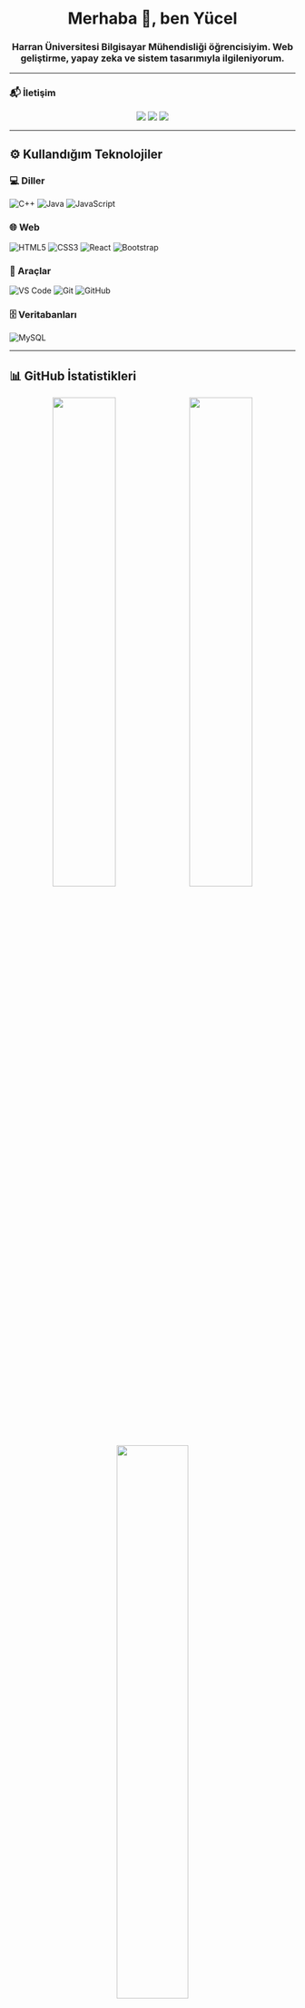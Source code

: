 <h1 align="center">Merhaba 👋, ben Yücel</h1>
<h3 align="center">Harran Üniversitesi Bilgisayar Mühendisliği öğrencisiyim. Web geliştirme, yapay zeka ve sistem tasarımıyla ilgileniyorum.</h3>

---

### 📬 İletişim

<p align="center">
  <a href="mailto:ornekmail@gmail.com"><img src="https://img.shields.io/badge/Gmail-D14836?style=for-the-badge&logo=gmail&logoColor=white" /></a>
  <a href="https://linkedin.com/in/yücel-dayan" target="_blank"><img src="https://img.shields.io/badge/LinkedIn-0A66C2?style=for-the-badge&logo=linkedin&logoColor=white" /></a>
  <a href="https://discord.com/users/Yucel#1234" target="_blank"><img src="https://img.shields.io/badge/Discord-5865F2?style=for-the-badge&logo=discord&logoColor=white" /></a>
</p>

---

## ⚙️ Kullandığım Teknolojiler

### 💻 Diller
![C++](https://img.shields.io/badge/C++-00599C?style=for-the-badge&logo=cplusplus&logoColor=white)
![Java](https://img.shields.io/badge/Java-ED8B00?style=for-the-badge&logo=java&logoColor=white)
![JavaScript](https://img.shields.io/badge/JavaScript-F7DF1E?style=for-the-badge&logo=javascript&logoColor=black)

### 🌐 Web
![HTML5](https://img.shields.io/badge/HTML5-E34F26?style=for-the-badge&logo=html5&logoColor=white)
![CSS3](https://img.shields.io/badge/CSS3-1572B6?style=for-the-badge&logo=css3&logoColor=white)
![React](https://img.shields.io/badge/React-20232A?style=for-the-badge&logo=react&logoColor=61DAFB)
![Bootstrap](https://img.shields.io/badge/Bootstrap-563D7C?style=for-the-badge&logo=bootstrap&logoColor=white)

### 🔧 Araçlar
![VS Code](https://img.shields.io/badge/VSCode-007ACC?style=for-the-badge&logo=visual-studio-code&logoColor=white)
![Git](https://img.shields.io/badge/Git-F05032?style=for-the-badge&logo=git&logoColor=white)
![GitHub](https://img.shields.io/badge/GitHub-181717?style=for-the-badge&logo=github&logoColor=white)

### 🗄️ Veritabanları
![MySQL](https://img.shields.io/badge/MySQL-00000F?style=for-the-badge&logo=mysql&logoColor=white)

---

## 📊 GitHub İstatistikleri

<p align="center">
  <img src="https://github-readme-stats.vercel.app/api?username=Yuceldayan&show_icons=true&theme=tokyonight" width="47%" />
  <img src="https://streak-stats.demolab.com?user=Yuceldayan&theme=tokyonight&hide_border=true" width="47%" />
</p>

<p align="center">
  <img src="https://github-readme-stats.vercel.app/api/top-langs/?username=Yuceldayan&layout=compact&theme=tokyonight" width="50%" />
</p>

---

## 🧠 Hakkımda Kısa Kısa

- 🎓 Bilgisayar Mühendisliği öğrencisiyim  
- 💻 Web projeleri geliştiriyorum  
- 🧪 Proje bazlı öğrenmeyi seviyorum  
- 🌱 Şu an Web tabanlı ve React konularına odaklanıyorum  
- 🎯 Hedefim: full stack developer olmak

---

<p align="center">
  🖤 Profilimi ziyaret ettiğin için teşekkürler!  
</p>

